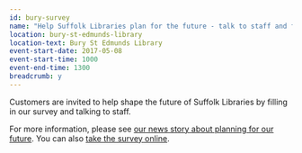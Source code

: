 ```yaml
---
id: bury-survey
name: "Help Suffolk Libraries plan for the future - talk to staff and fill in our survey"
location: bury-st-edmunds-library
location-text: Bury St Edmunds Library
event-start-date: 2017-05-08
event-start-time: 1000
event-end-time: 1300
breadcrumb: y
---
```


Customers are invited to help shape the future of Suffolk Libraries by filling in our survey and talking to staff.

For more information, please see [our news story about planning for our future](/news/future-plans-survey-invite/). You can also [take the survey online](https://www.surveymonkey.co.uk/r/SuffolkLibraries2017).
